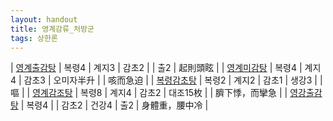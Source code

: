 ```yaml
---
layout: handout
title: 영계감류_처방군
tags: 상한론
---
```


| [영계출감탕]({{site.formulaurl}}/영계출감탕) | 복령4 | 계지3 | 감초2 |            | 출2 | 起則頭眩 |
| [영계미감탕]({{site.formulaurl}}/영계미감탕) | 복령4 | 계지4 | 감초3 | 오미자半升 |     | 咳而急迫   |
| [복령감초탕]({{site.formulaurl}}/복령감초탕) | 복령2 | 계지2 | 감초1 |    생강3   |     | 嘔       |
| [영계감조탕]({{site.formulaurl}}/영계감조탕) | 복령8 | 계지4 | 감초2 |  대조15枚  |     | 臍下悸，而攣急 |
| [영강출감탕]({{site.formulaurl}}/영강출감탕) | 복령4 |       | 감초2 |    건강4   | 출2 | 身體重，腰中冷 |
